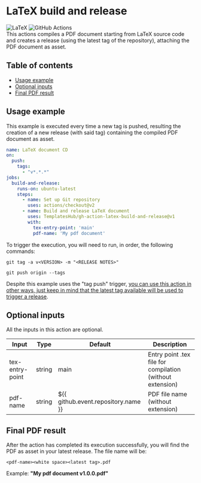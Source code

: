 # LaTeX build and release
![LaTeX](https://img.shields.io/badge/latex-%23008080.svg?style=for-the-badge&logo=latex&logoColor=white)
![GitHub Actions](https://img.shields.io/badge/github%20actions-%232671E5.svg?style=for-the-badge&logo=githubactions&logoColor=white)   
This actions compiles a PDF document starting from LaTeX source code and creates a release (using the latest tag of the repository), attaching the PDF document as asset.

## Table of contents
- [Usage example](#usage-example)
- [Optional inputs](#optional-inputs)
- [Final PDF result](#final-pdf-result)

## Usage example
This example is executed every time a new tag is pushed, resulting the creation of a new release (with said tag) containing the compiled PDF document as asset.
```yaml
name: LaTeX document CD
on:
  push:
    tags:
      - "v*.*.*"
jobs:
  build-and-release:
    runs-on: ubuntu-latest
    steps:
      - name: Set up Git repository
        uses: actions/checkout@v2
      - name: Build and release LaTeX document
        uses: TemplatesHub/gh-action-latex-build-and-release@v1
        with:
          tex-entry-point: 'main'
          pdf-name: 'My pdf document'
```
To trigger the execution, you will need to run, in order, the following commands:
```console
git tag -a v<VERSION> -m "<RELEASE NOTES>"
```
```console
git push origin --tags
```
Despite this example uses the "tag push" trigger, <ins>you can use this action in other ways, just keep in mind that the latest tag available will be used to trigger a release</ins>.

## Optional inputs
All the inputs in this action are optional.

| Input           | Type   | Default                             | Description                                               |
|-----------------|--------|-------------------------------------|-----------------------------------------------------------|
| tex-entry-point | string | main                                | Entry point .tex file for compilation (without extension) |
| pdf-name        | string | ${{ github.event.repository.name }} | PDF file name (without extension)                         |

## Final PDF result
After the action has completed its execution successfully, you will find the PDF as asset in your latest release. The file name will be:  
```console
<pdf-name><white space><latest tag>.pdf
```
Example: __"My pdf document v1.0.0.pdf"__
